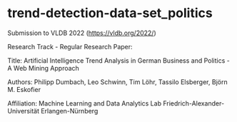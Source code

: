 # trend-detection-data-set_politics

Submission to VLDB 2022 (https://vldb.org/2022/)

Research Track - Regular Research Paper:

Title: 
Artificial Intelligence Trend Analysis in German Business and Politics - A Web Mining Approach

Authors: 
Philipp Dumbach, Leo Schwinn, Tim Löhr, Tassilo Elsberger, Björn M. Eskofier

Affiliation:
Machine Learning and Data Analytics Lab
Friedrich-Alexander-Universität Erlangen-Nürnberg

